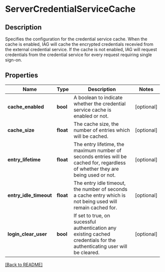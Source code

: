 # ServerCredentialServiceCache

## Description

Specifies the configuration for the credential service cache. When the cache is enabled, IAG will cache the encrypted credentials recevied  from the external credential service. If the cache is not enabled, IAG will request credentials from the credential service for every request requiring single sign-on.


## Properties

Name | Type | Description | Notes
------------ | ------------- | ------------- | -------------
**cache\_enabled** | **bool** | A boolean to indicate whether the credential service cache is  enabled or not.  | [optional] 
**cache\_size** | **float** | The cache size, the number of entries which will be cached.  | [optional] 
**entry\_lifetime** | **float** | The entry lifetime, the maximum number of seconds entries will be  cached for, regardless of whether they are being used or not.  | [optional] 
**entry\_idle\_timeout** | **float** | The entry idle timeout, the number of seconds a cache entry which is not being used will remain cached for.  | [optional] 
**login\_clear\_user** | **bool** | If set to true, on sucessful authentication any existing cached  credentials for the authenticating user will be cleared.  | [optional] 

[[Back to README]](../README.md)



